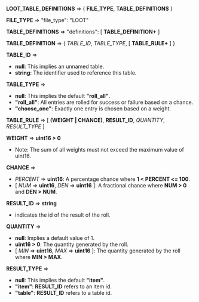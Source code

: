 **LOOT_TABLE_DEFINITIONS** => { **FILE_TYPE**, **TABLE_DEFINITIONS** }

**FILE_TYPE** => "file_type": "LOOT"

**TABLE_DEFINITIONS** => "definitions": [ **TABLE_DEFINITION\+** ]

**TABLE_DEFINITION** => { *TABLE_ID*, *TABLE_TYPE*, [ **TABLE_RULE\+** ] }

**TABLE_ID** =>
  + **null**: This implies an unnamed table.
  + **string**: The identifier used to reference this table.

**TABLE_TYPE** =>
  + **null**: This implies the default **"roll_all"**. 
  + **"roll_all"**: All entries are rolled for success or failure based on a chance. 
  + **"choose_one"**: Exactly one entry is chosen based on a weight.

**TABLE_RULE** => [ **(WEIGHT | CHANCE)**, **RESULT_ID**, *QUANTITY*, *RESULT_TYPE* ]

**WEIGHT** => **uint16 > 0**
  + Note: The sum of all weights must not exceed the maximum value of uint16.

**CHANCE** =>
  + *PERCENT* => **uint16**: A percentage chance where **1 < PERCENT <= 100**. 
  + [ *NUM* => **uint16**, *DEN* => **uint16** ]: A fractional chance where **NUM > 0** and **DEN > NUM**.

**RESULT_ID** => **string**
  + indicates the id of the result of the roll.

**QUANTITY** =>
  + **null**: Implies a default value of 1. 
  + **uint16 > 0**: The quantity generated by the roll. 
  + [ *MIN* => **uint16**, *MAX* => **uint16** ]: The quantity generated by the roll where **MIN > MAX**.

**RESULT_TYPE** =>
  + **null**: This implies the default **"item"**. 
  + **"item"**: **RESULT_ID** refers to an item id. 
  + **"table"**: **RESULT_ID** refers to a table id.
